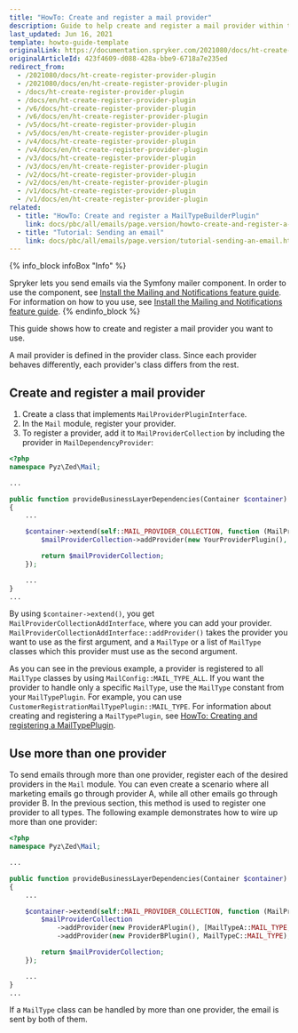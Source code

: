```yaml
---
title: "HowTo: Create and register a mail provider"
description: Guide to help create and register a mail provider within the Mail module.
last_updated: Jun 16, 2021
template: howto-guide-template
originalLink: https://documentation.spryker.com/2021080/docs/ht-create-register-provider-plugin
originalArticleId: 423f4609-d088-428a-bbe9-6718a7e235ed
redirect_from:
  - /2021080/docs/ht-create-register-provider-plugin
  - /2021080/docs/en/ht-create-register-provider-plugin
  - /docs/ht-create-register-provider-plugin
  - /docs/en/ht-create-register-provider-plugin
  - /v6/docs/ht-create-register-provider-plugin
  - /v6/docs/en/ht-create-register-provider-plugin
  - /v5/docs/ht-create-register-provider-plugin
  - /v5/docs/en/ht-create-register-provider-plugin
  - /v4/docs/ht-create-register-provider-plugin
  - /v4/docs/en/ht-create-register-provider-plugin
  - /v3/docs/ht-create-register-provider-plugin
  - /v3/docs/en/ht-create-register-provider-plugin
  - /v2/docs/ht-create-register-provider-plugin
  - /v2/docs/en/ht-create-register-provider-plugin
  - /v1/docs/ht-create-register-provider-plugin
  - /v1/docs/en/ht-create-register-provider-plugin
related:
  - title: "HowTo: Create and register a MailTypeBuilderPlugin"
    link: docs/pbc/all/emails/page.version/howto-create-and-register-a-mail-type-builder-plugin.html
  - title: "Tutorial: Sending an email"
    link: docs/pbc/all/emails/page.version/tutorial-sending-an-email.html
---
```


{% info_block infoBox "Info" %}

Spryker lets you send emails via the Symfony mailer component.
In order to use the component, see [Install the Mailing and Notifications feature guide](/docs/scos/dev/feature-integration-guides/{{page.version}}/mailing-and-notifications-feature-integration.html).
For information on how to you use, see [Install the Mailing and Notifications feature guide](/docs/scos/dev/feature-integration-guides/{{page.version}}/mailing-and-notifications-feature-integration.html).
{% endinfo_block %}

This guide shows how to create and register a mail provider you want to use.

A mail provider is defined in the provider class. Since each provider behaves differently, each provider's class differs from the rest.

## Create and register a mail provider

1. Create a class that implements `MailProviderPluginInterface`.
2. In the `Mail` module, register your provider.
2. To register a provider, add it to `MailProviderCollection` by including the provider in `MailDependencyProvider`:

```php
<?php
namespace Pyz\Zed\Mail;

...

public function provideBusinessLayerDependencies(Container $container)
{
    ...

    $container->extend(self::MAIL_PROVIDER_COLLECTION, function (MailProviderCollectionAddInterface $mailProviderCollection) {
        $mailProviderCollection->addProvider(new YourProviderPlugin(), MailConfig::MAIL_TYPE_ALL);

        return $mailProviderCollection;
    });

    ...
}
...
```

By using `$container->extend()`, you get `MailProviderCollectionAddInterface`, where you can add your provider. `MailProviderCollectionAddInterface::addProvider()` takes the provider you want to use as the first argument, and a `MailType` or a list of `MailType` classes which this provider must use as the second argument.

As you can see in the previous example, a provider is registered to all `MailType` classes by using `MailConfig::MAIL_TYPE_ALL`. If you want the provider to handle only a specific `MailType`, use the `MailType` constant from your `MailTypePlugin`. For example, you can use `CustomerRegistrationMailTypePlugin::MAIL_TYPE`. For information about creating and registering a `MailTypePlugin`, see [HowTo: Creating and registering a MailTypePlugin](/docs/pbc/all/emails/{{page.version}}/howto-create-and-register-a-mailtypeplugin.html).

## Use more than one provider

To send emails through more than one provider, register each of the desired providers in the `Mail` module. You can even create a scenario where all marketing emails go through provider A, while all other emails go through provider B. In the previous section, this method is used to register one provider to all types. The following example demonstrates how to wire up more than one provider:

```php
<?php
namespace Pyz\Zed\Mail;

...

public function provideBusinessLayerDependencies(Container $container)
{
    ...

    $container->extend(self::MAIL_PROVIDER_COLLECTION, function (MailProviderCollectionAddInterface $mailProviderCollection) {
        $mailProviderCollection
            ->addProvider(new ProviderAPlugin(), [MailTypeA::MAIL_TYPE, MailTypeB::MAIL_TYPE])
            ->addProvider(new ProviderBPlugin(), MailTypeC::MAIL_TYPE);

        return $mailProviderCollection;
    });

    ...
}
...
```

If a `MailType` class can be handled by more than one provider, the email is sent by both of them.

